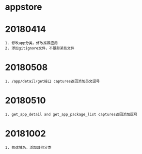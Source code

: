 # appstore
# 20180414
    1. 修改app分类，修改推荐应用
    2. 添加gitignore文件，不跟踪某些文件

# 20180508
    1. /app/detail/get接口 captures返回添加英文逗号

# 20180510
    1. get_app_detail and get_app_package_list captures返回添加逗号
    
# 20181002
    1. 修改域名，添加其他分类
